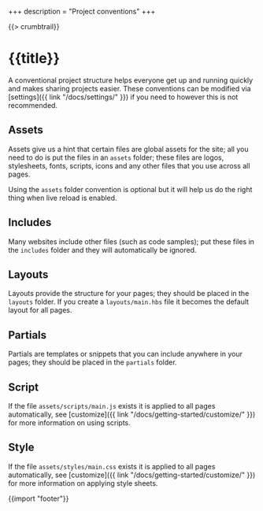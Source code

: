 +++
description = "Project conventions"
+++

{{> crumbtrail}}

# {{title}}

A conventional project structure helps everyone get up and running quickly and makes sharing projects easier. These conventions can be modified via [settings]({{ link "/docs/settings/" }}) if you need to however this is not recommended.

## Assets

Assets give us a hint that certain files are global assets for the site; all you need to do is put the files in an `assets` folder; these files are logos, stylesheets, fonts, scripts, icons and any other files that you use across all pages.

Using the `assets` folder convention is optional but it will help us do the right thing when live reload is enabled.

## Includes

Many websites include other files (such as code samples); put these files in the `includes` folder and they will automatically be ignored.

## Layouts

Layouts provide the structure for your pages; they should be placed in the `layouts` folder. If you create a `layouts/main.hbs` file it becomes the default layout for all pages.

## Partials

Partials are templates or snippets that you can include anywhere in your pages; they should be placed in the `partials` folder.

## Script

If the file `assets/scripts/main.js` exists it is applied to all pages automatically, see [customize]({{ link "/docs/getting-started/customize/" }}) for more information on using scripts.

## Style

If the file `assets/styles/main.css` exists it is applied to all pages automatically, see [customize]({{ link "/docs/getting-started/customize/" }}) for more information on applying style sheets.

{{import "footer"}}
